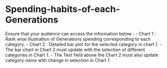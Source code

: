 # Spending-habits-of-each-Generations
Ensure that your audience can access the information below : - Chart 1 : Rank wise illustration of Generations spending corresponding to each category. - Chart 2 : Detailed bar plot for the selected category in chart 1. - The bar chart in Chart 2 must update with the selection of different categories in Chart 1. - The Text field above the Chart 2 must also update category name with change in selection in Chart 1.
